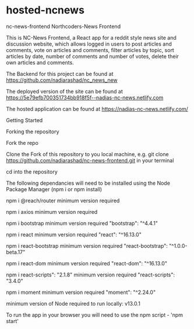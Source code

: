 # hosted-ncnews

nc-news-frontend
Northcoders-News Frontend

This is NC-News Frontend, a React app for a reddit style news site and discussion website, which allows logged in users to post articles and comments, vote on articles and comments, filter articles by topic, sort articles by date, number of comments and number of votes, delete their own articles and comments.

The Backend for this project can be found at https://github.com/nadiarashad/nc_news_new

The deployed version of the site can be found at  https://5e79efb700351734bb918f5f--nadias-nc-news.netlify.com

The hosted application can be found at https://nadias-nc-news.netlify.com/

Getting Started 

Forking the repository

Fork the repo

Clone the Fork of this repository to you local machine, e.g. git clone https://github.com/nadiarashad/nc-news-frontend.git in your terminal

cd into the repository

The following dependancies will need to be installed using the Node Package Manager (npm i or npm install)

npm i @reach/router minimum version required

npm i axios minimum version required

npm i bootstrap minimum version required "bootstrap": "^4.4.1"

npm i react minimum version required "react": "^16.13.0"

npm i react-bootstrap minimum version required "react-bootstrap": "^1.0.0-beta.17"

npm i react-dom minimum version required "react-dom": "^16.13.0"

npm i react-scripts": "2.1.8" minimum version required "react-scripts": "3.4.0"

npm i moment minimum version required "moment": "^2.24.0"

minimum version of Node required to run locally: v13.0.1

To run the app in your browser you will need to use the npm script - 'npm start'
